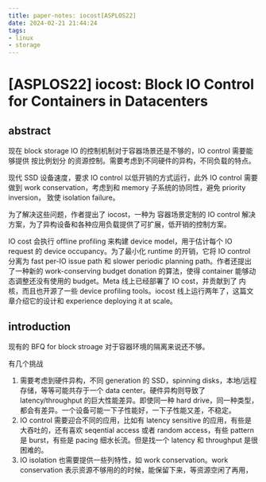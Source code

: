 ```yaml
---
title: paper-notes: iocost[ASPLOS22]
date: 2024-02-21 21:44:24
tags:
- linux
- storage
---
```


# [ASPLOS22] iocost: Block IO Control for Containers in Datacenters

## abstract

现在 block storage IO 的控制机制对于容器场景还是不够的，IO control 需要能够提供 按比例划分 的资源控制。需要考虑到不同硬件的异构，不同负载的特点。

现代 SSD 设备速度，要求 IO control 以低开销的方式运行，此外 IO control 需要做到 work conservation，考虑到和 memory 子系统的协同性，避免 priority inversion， 致使 isolation failure。

为了解决这些问题，作者提出了 iocost，一种为 容器场景定制的 IO control 解决方案，为了异构设备和各种应用负载提供了可扩展，低开销的控制方案。

IO cost 会执行 offline profiling 来构建 device model，用于估计每个 IO request 的 device occupancy。为了最小化 runtime 的开销，它将 IO control 分离为 fast per-IO issue path 和 slower periodic planning path。作者还提出了一种新的 work-conserving budget donation 的算法，使得 container 能够动态调整还没有使用的 budget。Meta 线上已经部署了 IO cost，并贡献到了 内核，而且也开源了一些 device profiling  tools。iocost 线上运行两年了，这篇文章介绍它的设计和 experience deploying it at scale。

## introduction

现有的 BFQ for block stroage 对于容器环境的隔离来说还不够。

有几个挑战

1. 需要考虑到硬件异构，不同 generation 的 SSD，spinning disks，本地/远程存储，等等可能共存于一个 data center。硬件异构则导致了 latency/throughput  的巨大性能差异。即使同一种 hard drive，同一种类型，都会有差异。一个设备可能一下子性能好，一下子性能又差，不稳定。
2. IO control 需要迎合不同的应用，比如有 latency sensitive 的应用，有些是大吞吐的，还有喜欢 seqential access 或者 random access，有些 pattern 是 burst，有些是 pacing 细水长流。但是找一个 latency 和 throughput 是很困难的。
3. IO isolation 也需要提供一些列特性，如 work conservation。work conservation 表示资源不够用的的时候，能保留下来，等资源空闲了再用，
